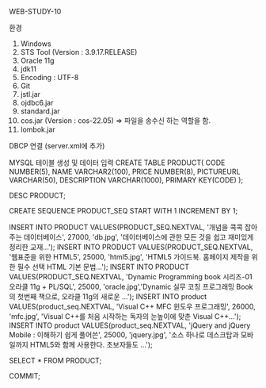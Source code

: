 WEB-STUDY-10

환경
01. Windows
02. STS Tool (Version : 3.9.17.RELEASE)
03. Oracle 11g
04. jdk11
05. Encoding : UTF-8
06. Git
07. jstl.jar
08. ojdbc6.jar
09. standard.jar
10. cos.jar (Version : cos-22.05) => 파일을 송수신 하는 역할을 함.
11. lombok.jar

DBCP 연결 (server.xml에 추가)
<Context docBase="web-study-10" path="/web-study-10"
	reloadable="true" source="org.eclipse.jst.jee.server:web-study-10">
	<Resource auth="Container"
		driverClassName="oracle.jdbc.OracleDriver" maxIdle="10"
		maxTotal="20" maxWaitMillis="-1" name="jdbc/myoracle"
		password="tiger" type="javax.sql.DataSource"
		url="jdbc:oracle:thin:@127.0.0.1:1521:xe" username="scott" />
</Context>

MYSQL 테이블 생성 및 데이터 입력
CREATE TABLE PRODUCT(
    CODE NUMBER(5),
    NAME VARCHAR2(100),
    PRICE NUMBER(8),
    PICTUREURL VARCHAR(50),
    DESCRIPTION VARCHAR(1000),
    PRIMARY KEY(CODE)
);

DESC PRODUCT;

CREATE SEQUENCE PRODUCT_SEQ START WITH 1 INCREMENT BY 1;

INSERT INTO PRODUCT VALUES(PRODUCT_SEQ.NEXTVAL, '개념을 콕콕 잡아주는 데이터베이스', 27000, 'db.jpg', '데이터베이스에 관한 모든 것을 쉽고 재미있게 정리한 교재...');
INSERT INTO PRODUCT VALUES(PRODUCT_SEQ.NEXTVAL, '웹표준을 위한 HTML5', 25000, 'html5.jpg', 'HTML5 가이드북. 홈페이지 제작을 위한 필수 선택 HTML 기본 문법...');
INSERT INTO PRODUCT VALUES(PRODUCT_SEQ.NEXTVAL, 'Dynamic Programming book 시리즈-01 오라클 11g + PL/SQL', 25000, 'oracle.jpg','Dynamic 실무 코칭 프로그래밍 Book의 첫번째 책으로, 오라클 11g의 새로운 ...');
INSERT INTO product VALUES(product_seq.NEXTVAL, 'Visual C++ MFC 윈도우 프로그래밍', 26000, 'mfc.jpg', 'Visual C++를 처음 시작하는 독자의 눈높이에 맞춘 Visual C++...');
INSERT INTO product VALUES(product_seq.NEXTVAL, 'jQuery and jQuery Mobile : 이해하기 쉽게 풀어쓴', 25000, 'jquery.jpg', '소스 하나로 데스크탑과 모바일까지 HTML5와 함께 사용한다. 초보자들도 ...');

SELECT * FROM PRODUCT;

COMMIT;